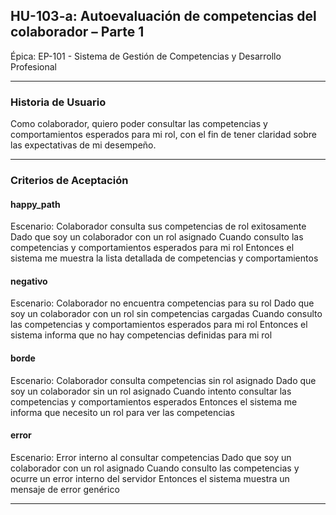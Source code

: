 ## HU-103-a: Autoevaluación de competencias del colaborador – Parte 1

Épica: EP-101 - Sistema de Gestión de Competencias y Desarrollo Profesional  

---

### Historia de Usuario

Como colaborador, quiero poder consultar las competencias y comportamientos esperados para mi rol, con el fin de tener claridad sobre las expectativas de mi desempeño.

---

### Criterios de Aceptación

#### happy_path
Escenario: Colaborador consulta sus competencias de rol exitosamente
  Dado que soy un colaborador con un rol asignado
  Cuando consulto las competencias y comportamientos esperados para mi rol
  Entonces el sistema me muestra la lista detallada de competencias y comportamientos

#### negativo
Escenario: Colaborador no encuentra competencias para su rol
  Dado que soy un colaborador con un rol sin competencias cargadas
  Cuando consulto las competencias y comportamientos esperados para mi rol
  Entonces el sistema informa que no hay competencias definidas para mi rol

#### borde
Escenario: Colaborador consulta competencias sin rol asignado
  Dado que soy un colaborador sin un rol asignado
  Cuando intento consultar las competencias y comportamientos esperados
  Entonces el sistema me informa que necesito un rol para ver las competencias

#### error
Escenario: Error interno al consultar competencias
  Dado que soy un colaborador con un rol asignado
  Cuando consulto las competencias y ocurre un error interno del servidor
  Entonces el sistema muestra un mensaje de error genérico

---

